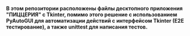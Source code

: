 **В этом репозитории расположены файлы десктопного приложения "ПИЦЦЕРИЯ" с Tkinter, помимо этого решение с использованием PyAutoGUI для автоматизации действий с интерфейсом Tkinter (E2E тестирование), а также unittest для написания тестов.**
